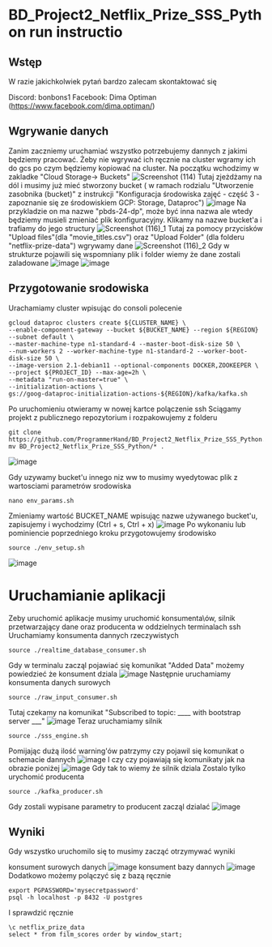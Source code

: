 # BD_Project2_Netflix_Prize_SSS_Python run instructio

## Wstęp
W razie jakichkolwiek pytań bardzo zalecam skontaktować się

Discord: bonbons1
Facebook: Dima Optiman (https://www.facebook.com/dima.optiman/)

## Wgrywanie danych
Zanim zaczniemy uruchamiać wszystko potrzebujemy dannych z jakimi będziemy pracować. Żeby nie wgrywać ich ręcznie na cluster wgramy ich do gcs po czym będziemy kopiować na cluster.
Na początku wchodzimy w zakladke "Cloud Storage-> Buckets"
![Screenshot (114)](https://github.com/ProgrammerHand/BD_Project2_Netflix_Prize_SSS_Python/assets/73993616/3352ab6d-8537-404c-91ee-27d55084d77a)
Tutaj zjeżdżamy na dól i musimy już mieć stworzony bucket ( w ramach rodzialu "Utworzenie zasobnika (bucket)" z instrukcji "Konfiguracja środowiska zajęć - część 3 - zapoznanie się ze środowiskiem GCP: Storage, Dataproc")
![image](https://github.com/ProgrammerHand/BD_Project2_Netflix_Prize_SSS_Python/assets/73993616/45a8d3d8-f179-4ac2-9d45-dd65e1ab5db7)
Na przykladzie on ma nazwe "pbds-24-dp", może być inna nazwa ale wtedy będziemy musieli zmieniać plik konfiguracyjny.
Klikamy na nazwe bucket'a i trafiamy do jego structury
![Screenshot (116)_1](https://github.com/ProgrammerHand/BD_Project2_Netflix_Prize_SSS_Python/assets/73993616/9b754091-b9d2-48f3-8fbe-b4dc5f9bcf35)
Tutaj za pomocy przycisków "Upload files"(dla "movie_titles.csv") oraz "Upload Folder" (dla folderu "netflix-prize-data") wgrywamy dane
![Screenshot (116)_2](https://github.com/ProgrammerHand/BD_Project2_Netflix_Prize_SSS_Python/assets/73993616/b5d883da-4296-455e-b6d5-2d5084d3a27d)
Gdy w strukturze pojawili się wspomniany plik i folder wiemy że dane zostali zaladowane
![image](https://github.com/ProgrammerHand/BD_Project2_Netflix_Prize_SSS_Python/assets/73993616/c4d4c1bc-5581-4d06-b848-2905b941c5ea)
![image](https://github.com/ProgrammerHand/BD_Project2_Netflix_Prize_SSS_Python/assets/73993616/b1dda180-1296-4428-93e3-c156b77426c0)
## Przygotowanie srodowiska
Urachamiamy cluster wpisując do consoli polecenie

```shell
gcloud dataproc clusters create ${CLUSTER_NAME} \
--enable-component-gateway --bucket ${BUCKET_NAME} --region ${REGION} --subnet default \
--master-machine-type n1-standard-4 --master-boot-disk-size 50 \
--num-workers 2 --worker-machine-type n1-standard-2 --worker-boot-disk-size 50 \
--image-version 2.1-debian11 --optional-components DOCKER,ZOOKEEPER \
--project ${PROJECT_ID} --max-age=2h \
--metadata "run-on-master=true" \
--initialization-actions \
gs://goog-dataproc-initialization-actions-${REGION}/kafka/kafka.sh
```
Po uruchomieniu otwieramy w nowej kartce polączenie ssh
Sciągamy projekt z publicznego repozytorium i rozpakowujemy z folderu
```shell
git clone https://github.com/ProgrammerHand/BD_Project2_Netflix_Prize_SSS_Python.git
mv BD_Project2_Netflix_Prize_SSS_Python/* .
```
![image](https://github.com/ProgrammerHand/BD_Project2_Netflix_Prize_SSS_Python/assets/73993616/dd1192b4-7db3-4bf8-b534-894c89d50b22)

Gdy uzywamy bucket'u innego niz ww to musimy wyedytowac plik z wartosciami parametrów srodowiska

``` shell
nano env_params.sh
```
Zmieniamy wartość BUCKET_NAME wpisując nazwe używanego bucket'u, zapisujemy i wychodzimy (Ctrl + s, Ctrl + x)
![image](https://github.com/ProgrammerHand/BD_Project2_Netflix_Prize_SSS_Python/assets/73993616/515f6f0f-bc8e-42e3-a27d-e8bf8050eff8)
Po wykonaniu lub pominiencie poprzedniego kroku przygotowujemy środowisko
``` shell
source ./env_setup.sh
```
![image](https://github.com/ProgrammerHand/BD_Project2_Netflix_Prize_SSS_Python/assets/73993616/62a52387-f806-451b-870f-bfa686e939ab)


# Uruchamianie aplikacji
Zeby uruchomić aplikacje musimy uruchomić konsumenta\ów, silnik przetwarzający dane oraz producenta w oddzielnych terminalach ssh
Uruchamiamy konsumenta dannych rzeczywistych
``` shell
source ./realtime_database_consumer.sh
```
Gdy w terminalu zacząl pojawiać się komunikat "Added Data" możemy powiedzieć że konsument dziala
![image](https://github.com/ProgrammerHand/BD_Project2_Netflix_Prize_SSS_Python/assets/73993616/dd44933a-c429-4461-82f7-89058561e69b)
Następnie uruchamiamy konsumenta danych surowych
```
source ./raw_input_consumer.sh
```
Tutaj czekamy na komunikat "Subscribed to topic: ____ with bootstrap server ___"
![image](https://github.com/ProgrammerHand/BD_Project2_Netflix_Prize_SSS_Python/assets/73993616/c725d918-9c59-4be4-b9e2-bcdc96b543c7)
Teraz uruchamiamy silnik
``` shell
source ./sss_engine.sh
```
Pomijając dużą ilość warning'ów patrzymy czy pojawil się komunikat o schemacie dannych
![image](https://github.com/ProgrammerHand/BD_Project2_Netflix_Prize_SSS_Python/assets/73993616/d8c2b217-c176-44af-90eb-f9cde794ac1e)
I czy czy pojawiają się komunikaty jak na obrazie poniżej
![image](https://github.com/ProgrammerHand/BD_Project2_Netflix_Prize_SSS_Python/assets/73993616/654fdb9f-6422-4a85-9813-572faee41348)
Gdy tak to wiemy że silnik dziala
Zostalo tylko urychomić producenta
``` shell
source ./kafka_producer.sh
```
Gdy zostali wypisane parametry to producent zacząl dzialać
![image](https://github.com/ProgrammerHand/BD_Project2_Netflix_Prize_SSS_Python/assets/73993616/de0e856c-b1c9-4f5f-af12-ce150ddf964f)
## Wyniki
Gdy wszystko uruchomilo się to musimy zacząć otrzymywać wyniki

konsument surowych danych
![image](https://github.com/ProgrammerHand/BD_Project2_Netflix_Prize_SSS_Python/assets/73993616/7ba6ad4b-92e8-471b-8786-f21fe655139b)
konsument bazy dannych
![image](https://github.com/ProgrammerHand/BD_Project2_Netflix_Prize_SSS_Python/assets/73993616/862b9fb7-e182-461b-9452-193f2f2a2ede)
Dodatkowo możemy polączyć się z bazą ręcznie
```shell
export PGPASSWORD='mysecretpassword'
psql -h localhost -p 8432 -U postgres
```
I sprawdzić ręcznie
```
\c netflix_prize_data
select * from film_scores order by window_start;
```



